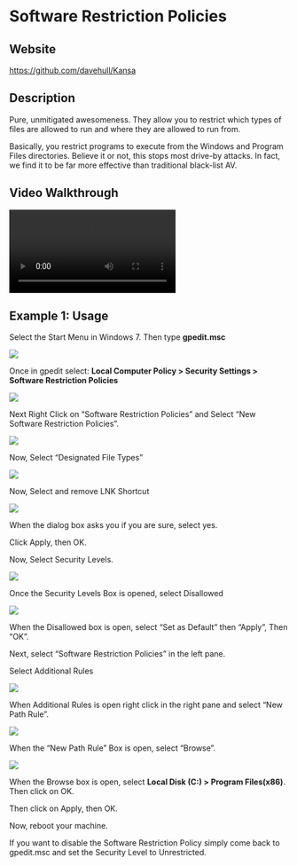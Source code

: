 Software Restriction Policies
=============================

Website
-------

<https://github.com/davehull/Kansa>

Description
-----------

Pure, unmitigated awesomeness. They allow you to restrict which types of
files are allowed to run and where they are allowed to run from.

Basically, you restrict programs to execute from the Windows and Program
Files directories. Believe it or not, this stops most drive-by attacks.
In fact, we find it to be far more effective than traditional black-list
AV.

Video Walkthrough
-----------------

<video controls>
  <source src="Videos/1_550_SRP.mp4">
  <source src="https://onedrive.live.com/download.aspx?cid=8D6C4317A39E3D29&resid=8D6C4317A39E3D29%2155686&canary=">
 <p>Your browser does not support html5 video.</p>
</video>

Example 1: Usage
----------------

Select the Start Menu in Windows 7. Then type **gpedit.msc**

![](SRP_files/image001.png)

Once in gpedit select: **Local Computer Policy > Security Settings > Software Restriction Policies**

![](SRP_files/image003.png)

Next Right Click on “Software Restriction Policies” and Select “New
Software Restriction Policies”.

![](SRP_files/image007.png)

Now, Select “Designated File Types”

![](SRP_files/image009.png)

Now, Select and remove LNK Shortcut

![](SRP_files/image010.png)

When the dialog box asks you if you are sure, select yes.

Click Apply, then OK.

Now, Select Security Levels.

![](SRP_files/image012.png)

Once the Security Levels Box is opened, select Disallowed

![](SRP_files/image016.png)

When the Disallowed box is open, select “Set as Default” then “Apply”,
Then “OK”.

Next, select “Software Restriction Policies” in the left pane.

Select Additional Rules

![](SRP_files/image020.png)

When Additional Rules is open right click in the right pane and select
“New Path Rule”.

![](SRP_files/image023.png)

When the “New Path Rule” Box is open, select “Browse”.

![](SRP_files/image026.png)

When the Browse box is open, select **Local Disk (C:) > Program Files(x86)**. Then click on OK.

Then click on Apply, then OK.

Now, reboot your machine.

If you want to disable the Software Restriction Policy simply come back
to gpedit.msc and set the Security Level to Unrestricted.


